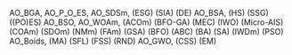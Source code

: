 AO_BGA,
AO_P_O_ES,
AO_SDSm,
(ESG)
(SIA)
(DE)
AO_BSA,
(HS)
(SSG)
((PO)ES)
AO_BSO,
AO_WOAm,
(ACOm)
(BFO-GA)
(MEC)
(IWO)
(Micro-AIS)
(COAm)
(SDOm)
(NMm)
(FAm)
(GSA)
(BFO)
(ABC)
(BA)
(SA)
(IWDm)
(PSO)
AO_Boids,
(MA)
(SFL)
(FSS)
(RND)
AO_GWO,
(CSS)
(EM)
